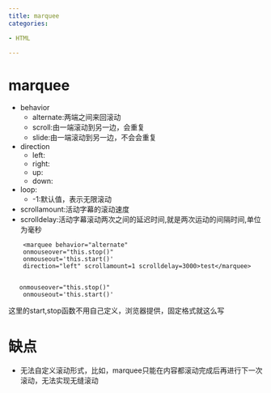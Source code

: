```yaml
---
title: marquee
categories: 

- HTML

---
```


# marquee
- behavior
    - alternate:两端之间来回滚动
    - scroll:由一端滚动到另一边，会重复
    - slide:由一端滚动到另一边，不会会重复
- direction
    - left:
    - right:
    - up:
    - down:
- loop:
    - -1:默认值，表示无限滚动
- scrollamount:活动字幕的滚动速度
- scrolldelay:活动字幕滚动两次之间的延迟时间,就是两次运动的间隔时间,单位为毫秒

```
    <marquee behavior="alternate" 
    onmouseover="this.stop()"
    onmouseout='this.start()'
    direction="left" scrollamount=1 scrolldelay=3000>test</marquee>

```


```

   onmouseover="this.stop()"
    onmouseout='this.start()'

```
这里的start,stop函数不用自己定义，浏览器提供，固定格式就这么写


# 缺点
- 无法自定义滚动形式，比如，marquee只能在内容都滚动完成后再进行下一次滚动，无法实现无缝滚动


